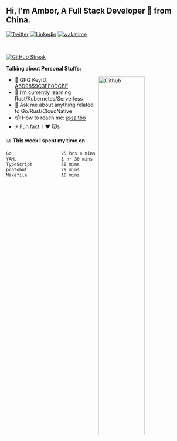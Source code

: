 ## Hi, I'm Ambor, A Full Stack Developer 🚀 from China.

[![Twitter](https://img.shields.io/badge/-saltbo-1ca0f1?style=flat&logo=twitter&logoColor=white)](https://twitter.com/rdsaltbo)
[![Linkedin](https://img.shields.io/badge/-saltbo-blue?style=flat&logo=Linkedin&logoColor=white)](https://www.linkedin.com/in/saltbo/)
[![wakatime](https://wakatime.com/badge/user/f82b1c77-faab-48cd-aef5-a12c0aff104b.svg)](https://wakatime.com/@f82b1c77-faab-48cd-aef5-a12c0aff104b)

&nbsp;  

[![GitHub Streak](https://streak-stats.demolab.com/?user=saltbo&hide_border=true&date_format=M%20j%5B%2C%20Y%5D)](https://git.io/streak-stats)


**Talking about Personal Stuffs:**
<!-- Any image aligned to the right. Beware the width  -->
<img width="50%" align="right" alt="Github" src="https://raw.githubusercontent.com/saltbo/saltbo/master/images/git-header.svg" />

- 🤘 GPG KeyID: [A6D9859C3FE0DCBE](https://saltbo.cn/pgp_keys.asc)
- 🌱 I’m currently learning Rust/Kubernetes/Serverless
- 💬 Ask me about anything related to Go/Rust/CloudNative
- 📫 How to reach me: [@saltbo](https://t.me/saltbo)
- ⚡ Fun fact: I :heart: :cat:s


📊 **This week I spent my time on**
<!--START_SECTION:waka-->

```txt
Go                   25 hrs 4 mins   █████████████████████▓░░░   87.29 %
YAML                 1 hr 30 mins    █▒░░░░░░░░░░░░░░░░░░░░░░░   05.25 %
TypeScript           30 mins         ▒░░░░░░░░░░░░░░░░░░░░░░░░   01.76 %
protobuf             29 mins         ▒░░░░░░░░░░░░░░░░░░░░░░░░   01.71 %
Makefile             18 mins         ▒░░░░░░░░░░░░░░░░░░░░░░░░   01.06 %
```

<!--END_SECTION:waka-->
